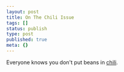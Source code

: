 ```yaml
---
layout: post
title: On The Chili Issue
tags: []
status: publish
type: post
published: true
meta: {}
---
```

Everyone knows you don't put beans in <a href="http://www.recipezaar.com/321236">chili</a>.
